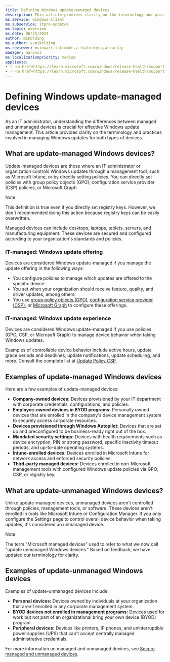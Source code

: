 ```yaml
---
title: Defining Windows update-managed devices
description: This article provides clarity on the terminology and practices involved in managing Windows updates for both managed and unmanaged devices.
ms.service: windows-client
ms.subservice: itpro-updates
ms.topic: overview
ms.date: 06/25/2024
author: mikolding
ms.author: v-mikolding
ms.reviewer: mstewart,thtrombl,v-fvalentyna,arcarley
manager: aaroncz
ms.localizationpriority: medium
appliesto:
- ✅ <a href=https://learn.microsoft.com/windows/release-health/supported-versions-windows-client target=_blank>Windows 11</a>
- ✅ <a href=https://learn.microsoft.com/windows/release-health/supported-versions-windows-client target=_blank>Windows 10</a>
---
```


# Defining Windows update-managed devices

As an IT administrator, understanding the differences between managed and unmanaged devices is crucial for effective Windows update management. This article provides clarity on the terminology and practices involved in managing Windows updates for both types of devices.

## What are update-managed Windows devices?

Update-managed devices are those where an IT administrator or organization controls Windows updates through a management tool, such as Microsoft Intune, or by directly setting policies. You can directly set policies with group policy objects (GPO), configuration service provider (CSP) policies, or Microsoft Graph.

> [!NOTE]
> This definition is true even if you directly set registry keys. However, we don't recommended doing this action because registry keys can be easily overwritten.

Managed devices can include desktops, laptops, tablets, servers, and manufacturing equipment. These devices are secured and configured according to your organization's standards and policies.

### IT-managed: Windows update offering

Devices are considered Windows update-managed if you manage the update offering in the following ways:

- You configure policies to manage which updates are offered to the specific device.
- You set when your organization should receive feature, quality, and driver updates, among others.
- You use [group policy objects (GPO)](/windows/deployment/update/waas-wufb-group-policy), [configuration service provider (CSP)](/windows/client-management/mdm/policy-csp-update#update-allowupdateservice), or [Microsoft Graph](/windows/deployment/update/deployment-service-overview) to configure these offerings.

### IT-managed: Windows update experience

Devices are considered Windows update-managed if you use policies (GPO, CSP, or Microsoft Graph) to manage device behavior when taking Windows updates.

Examples of controllable device behavior include active hours, update grace periods and deadlines, update notifications, update scheduling, and more. Consult the complete list at [Update Policy CSP](/windows/client-management/mdm/policy-csp-update).

## Examples of update-managed Windows devices

Here are a few examples of update-managed devices:

- **Company-owned devices:** Devices provisioned by your IT department with corporate credentials, configurations, and policies.
- **Employee-owned devices in BYOD programs:** Personally owned devices that are enrolled in the company's device management system to securely access corporate resources.
- **Devices provisioned through Windows Autopilot:** Devices that are set up and preconfigured to be business-ready right out of the box.
- **Mandated security settings:** Devices with health requirements such as device encryption, PIN or strong password, specific inactivity timeout periods, and up-to-date operating systems.
- **Intune-enrolled devices:** Devices enrolled in Microsoft Intune for network access and enforced security policies.
- **Third-party managed devices:** Devices enrolled in non-Microsoft management tools with configured Windows update policies via GPO, CSP, or registry key.

## What are update-unmanaged Windows devices?

Unlike update-managed devices, unmanaged devices aren't controlled through policies, management tools, or software. These devices aren't enrolled in tools like Microsoft Intune or Configuration Manager. If you only configure the Settings page to control overall device behavior when taking updates, it's considered an unmanaged device.

> [!NOTE]
> The term "Microsoft managed devices" used to refer to what we now call "update unmanaged Windows devices." Based on feedback, we have updated our terminology for clarity.

## Examples of update-unmanaged Windows devices

Examples of update-unmanaged devices include:

- **Personal devices:** Devices owned by individuals at your organization that aren't enrolled in any corporate management system.
- **BYOD devices not enrolled in management programs:** Devices used for work but not part of an organizational bring your own device (BYOD) program.
- **Peripheral devices:** Devices like printers, IP phones, and uninterruptible power supplies (UPS) that can't accept centrally managed administrative credentials.

For more information on managed and unmanaged devices, see [Secure managed and unmanaged devices](/microsoft-365/business-premium/m365bp-managed-unmanaged-devices).
